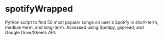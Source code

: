 # spotifyWrapped

Python script to find 50 most popular songs on user's Spotify in short-term, medium-term, and long-term. Accessed using Spotipy, gspread, and Google Drive/Sheets API. 
